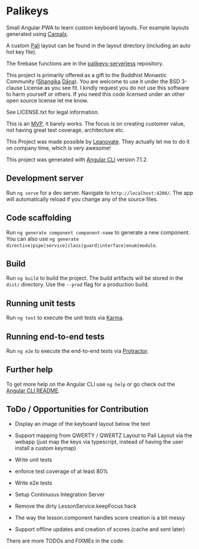 # Palikeys

Small Angular PWA to learn custom keyboard layouts.
For example layouts generated using [Carpalx](http://mkweb.bcgsc.ca/carpalx/).

A custom [Pali](https://en.wikipedia.org/wiki/Pali) layout can be found in the layout directory (including an auto hot key file).

The firebase functions are in the [palikeys-serverless](https://github.com/notfb/palikeys-serverless) repository.

This project is primarily offered as a gift to the Buddhist Monastic Community
([Shangika](https://en.wikipedia.org/wiki/Sangha) [Dāna](https://en.wikipedia.org/wiki/Dāna#Buddhism)).
You are welcome to use it under the BSD 3-clause License as you see fit.
I kindly request you do not use this software to harm yourself or others.
If you need this code licensed under an other open source license let me know.

See LICENSE.txt for legal information.

This is an [MVP](https://en.wikipedia.org/wiki/Minimum_viable_product), it barely works.
The focus is on creating customer value, not having great test coverage, architecture etc.

This Project was made possible by [Leanovate](https://www.leanovate.de/).
They actually let me to do it on company time, which is very awesome!

This project was generated with [Angular CLI](https://github.com/angular/angular-cli) version 7.1.2.

## Development server

Run `ng serve` for a dev server. Navigate to `http://localhost:4200/`. The app will automatically reload if you change any of the source files.

## Code scaffolding

Run `ng generate component component-name` to generate a new component. You can also use `ng generate directive|pipe|service|class|guard|interface|enum|module`.

## Build

Run `ng build` to build the project. The build artifacts will be stored in the `dist/` directory. Use the `--prod` flag for a production build.

## Running unit tests

Run `ng test` to execute the unit tests via [Karma](https://karma-runner.github.io).

## Running end-to-end tests

Run `ng e2e` to execute the end-to-end tests via [Protractor](http://www.protractortest.org/).

## Further help

To get more help on the Angular CLI use `ng help` or go check out the [Angular CLI README](https://github.com/angular/angular-cli/blob/master/README.md).

## ToDo / Opportunities for Contribution

- Display an image of the keyboard layout below the text
- Support mapping from QWERTY / QWERTZ Layout to Pali Layout via the webapp (just map the keys via typescript, instead of having the user install a custom keymap)

- Write unit tests
- enforce test coverage of at least 80%
- Write e2e tests
- Setup Continuous Integration Server

- Remove the dirty LessonService.keepFocus hack
- The way the lesson.component handles score creation is a bit messy

- Support offline updates and creation of scores (cache and sent later)

There are more TODOs and FIXMEs in the code.
